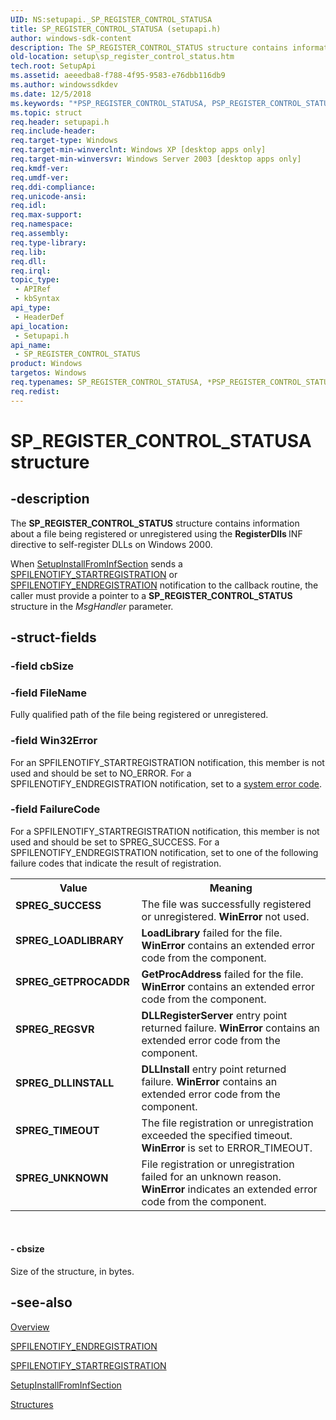 ```yaml
---
UID: NS:setupapi._SP_REGISTER_CONTROL_STATUSA
title: SP_REGISTER_CONTROL_STATUSA (setupapi.h)
author: windows-sdk-content
description: The SP_REGISTER_CONTROL_STATUS structure contains information about a file being registered or unregistered using the RegisterDlls INF directive to self-register DLLs on Windows 2000.
old-location: setup\sp_register_control_status.htm
tech.root: SetupApi
ms.assetid: aeeedba8-f788-4f95-9583-e76dbb116db9
ms.author: windowssdkdev
ms.date: 12/5/2018
ms.keywords: "*PSP_REGISTER_CONTROL_STATUSA, PSP_REGISTER_CONTROL_STATUS, PSP_REGISTER_CONTROL_STATUS structure pointer [Setup API], SPREG_DLLINSTALL, SPREG_GETPROCADDR, SPREG_LOADLIBRARY, SPREG_REGSVR, SPREG_SUCCESS, SPREG_TIMEOUT, SPREG_UNKNOWN, SP_REGISTER_CONTROL_STATUS, SP_REGISTER_CONTROL_STATUS structure [Setup API], SP_REGISTER_CONTROL_STATUSA, _setupapi_sp_register_control_status, setup.sp_register_control_status, setupapi/PSP_REGISTER_CONTROL_STATUS, setupapi/SP_REGISTER_CONTROL_STATUS"
ms.topic: struct
req.header: setupapi.h
req.include-header: 
req.target-type: Windows
req.target-min-winverclnt: Windows XP [desktop apps only]
req.target-min-winversvr: Windows Server 2003 [desktop apps only]
req.kmdf-ver: 
req.umdf-ver: 
req.ddi-compliance: 
req.unicode-ansi: 
req.idl: 
req.max-support: 
req.namespace: 
req.assembly: 
req.type-library: 
req.lib: 
req.dll: 
req.irql: 
topic_type:
 - APIRef
 - kbSyntax
api_type:
 - HeaderDef
api_location:
 - Setupapi.h
api_name:
 - SP_REGISTER_CONTROL_STATUS
product: Windows
targetos: Windows
req.typenames: SP_REGISTER_CONTROL_STATUSA, *PSP_REGISTER_CONTROL_STATUSA
req.redist: 
---
```


# SP_REGISTER_CONTROL_STATUSA structure


## -description


The 
<b>SP_REGISTER_CONTROL_STATUS</b> structure contains information about a file being registered or unregistered using the <b>RegisterDlls </b>INF directive to self-register DLLs on Windows 2000.

When 
<a href="https://msdn.microsoft.com/bd1ee91a-b58b-4f08-9181-42fbe9d763f9">SetupInstallFromInfSection</a> sends a 
<a href="https://msdn.microsoft.com/0faf277c-7805-478f-9cec-0dd7b6acdb0e">SPFILENOTIFY_STARTREGISTRATION</a> or 
<a href="https://msdn.microsoft.com/6304f406-c9f8-41cc-a7b7-5ef606f62efb">SPFILENOTIFY_ENDREGISTRATION</a> notification to the callback routine, the caller must provide a pointer to a <b>SP_REGISTER_CONTROL_STATUS</b> structure in the <i>MsgHandler</i> parameter.


## -struct-fields




### -field cbSize

 


### -field FileName

Fully qualified path of the file being registered or unregistered.


### -field Win32Error

For an SPFILENOTIFY_STARTREGISTRATION notification, this member is not used and should be set to NO_ERROR. For a SPFILENOTIFY_ENDREGISTRATION notification, set to a <a href="https://msdn.microsoft.com/4a3a8feb-a05f-4614-8f04-1f507da7e5b7">system error code</a>.


### -field FailureCode

For a SPFILENOTIFY_STARTREGISTRATION notification, this member is not used and should be set to SPREG_SUCCESS. For a SPFILENOTIFY_ENDREGISTRATION notification, set to one of the following failure codes that indicate the result of registration. 



<table>
<tr>
<th>Value</th>
<th>Meaning</th>
</tr>
<tr>
<td width="40%"><a id="SPREG_SUCCESS"></a><a id="spreg_success"></a><dl>
<dt><b>SPREG_SUCCESS</b></dt>
</dl>
</td>
<td width="60%">
The file was successfully registered or unregistered. <b>WinError</b> not used.

</td>
</tr>
<tr>
<td width="40%"><a id="SPREG_LOADLIBRARY"></a><a id="spreg_loadlibrary"></a><dl>
<dt><b>SPREG_LOADLIBRARY</b></dt>
</dl>
</td>
<td width="60%">
<b>LoadLibrary</b> failed for the file. <b>WinError</b> contains an extended error code from the component.

</td>
</tr>
<tr>
<td width="40%"><a id="SPREG_GETPROCADDR"></a><a id="spreg_getprocaddr"></a><dl>
<dt><b>SPREG_GETPROCADDR</b></dt>
</dl>
</td>
<td width="60%">
<b>GetProcAddress</b> failed for the file. <b>WinError</b> contains an extended error code from the component.

</td>
</tr>
<tr>
<td width="40%"><a id="SPREG_REGSVR"></a><a id="spreg_regsvr"></a><dl>
<dt><b>SPREG_REGSVR</b></dt>
</dl>
</td>
<td width="60%">
<b>DLLRegisterServer</b> entry point returned failure. <b>WinError</b> contains an extended error code from the component.

</td>
</tr>
<tr>
<td width="40%"><a id="SPREG_DLLINSTALL"></a><a id="spreg_dllinstall"></a><dl>
<dt><b>SPREG_DLLINSTALL</b></dt>
</dl>
</td>
<td width="60%">
<b>DLLInstall</b> entry point returned failure. <b>WinError</b> contains an extended error code from the component.

</td>
</tr>
<tr>
<td width="40%"><a id="SPREG_TIMEOUT"></a><a id="spreg_timeout"></a><dl>
<dt><b>SPREG_TIMEOUT</b></dt>
</dl>
</td>
<td width="60%">
The file registration or unregistration exceeded the specified timeout. <b>WinError</b> is set to ERROR_TIMEOUT.

</td>
</tr>
<tr>
<td width="40%"><a id="SPREG_UNKNOWN"></a><a id="spreg_unknown"></a><dl>
<dt><b>SPREG_UNKNOWN</b></dt>
</dl>
</td>
<td width="60%">
File registration or unregistration failed for an unknown reason. <b>WinError</b> indicates an extended error code from the component.

</td>
</tr>
</table>
 


#### - cbsize

Size of the structure, in bytes.


## -see-also




<a href="https://msdn.microsoft.com/58201596-cb8c-480a-abef-896c1f9ef098">Overview</a>



<a href="https://msdn.microsoft.com/6304f406-c9f8-41cc-a7b7-5ef606f62efb">SPFILENOTIFY_ENDREGISTRATION</a>



<a href="https://msdn.microsoft.com/0faf277c-7805-478f-9cec-0dd7b6acdb0e">SPFILENOTIFY_STARTREGISTRATION</a>



<a href="https://msdn.microsoft.com/bd1ee91a-b58b-4f08-9181-42fbe9d763f9">SetupInstallFromInfSection</a>



<a href="https://msdn.microsoft.com/837F1864-CE2F-4A9A-A7D9-18EB8622541E">Structures</a>
 

 

